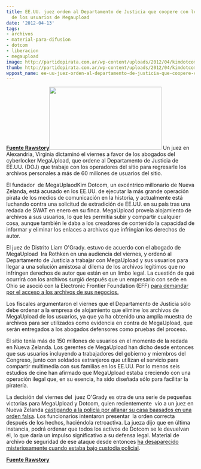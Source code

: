 ```yaml
---
title: EE.UU. juez orden al Departamento de Justicia que coopere con los archivos
  de los usuarios de Megaupload
date: '2012-04-13'
tags:
- archivos
- material-para-difusion
- dotcom
- liberacion
- megaupload
image: http://partidopirata.com.ar/wp-content/uploads/2012/04/kimdotcommegaupload-courtesy-615x345.jpg
thumb: http://partidopirata.com.ar/wp-content/uploads/2012/04/kimdotcommegaupload-courtesy-615x345-150x150.jpg
wppost_name: ee-uu-juez-orden-al-departamento-de-justicia-que-coopere-con-los-archivos-de-los-usuarios-de-megaupload
---
```


<strong><a href="http://www.rawstory.com/rs/2012/04/13/u-s-judge-finds-for-megaupload-orders-doj-to-cooperate-on-user-files/" target="_blank">Fuente Rawstory</a><a href="http://partidopirata.com.ar/wp-content/uploads/2012/04/kimdotcommegaupload-courtesy-615x345.jpg"><img class="alignright size-medium wp-image-3949" title="Kim Dotcom" src="http://partidopirata.com.ar/wp-content/uploads/2012/04/kimdotcommegaupload-courtesy-615x345-300x168.jpg" alt="" width="300" height="168" /></a></strong>
Un juez en Alexandria, Virginia dictaminó el viernes a favor de los abogados del cyberlocker MegaUpload, que ordene al Departamento de Justicia de EE.UU. (DOJ) que trabaje con los operadores del sitio para regresarle los archivos personales a más de 60 millones de usuarios del sitio.

El fundador  de MegaUplaodKim Dotcom, un excéntrico millonario de Nueva Zelanda, está acusado en los EE.UU. de ejecutar la más grande operación pirata de los medios de comunicación en la historia, y actualmente está luchando contra una solicitud de extradición de EE.UU. en su país tras una redada de SWAT en enero en su finca. MegaUpload proveía alojamiento de archivos a sus usuarios, lo que les permitía subir y compartir cualquier cosa, aunque también le daba a los creadores de contenido la capacidad de informar y eliminar los enlaces a archivos que infringían los derechos de autor.

El juez de Distrito Liam O'Grady. estuvo de acuerdo con el abogado de MegaUpload  Ira Rothken en una audiencia del viernes, y ordenó al Departamento de Justicia a trabajar con MegaUpload y sus usuarios para llegar a una solución amistosa al dilema de los archivos legítimos que no infringen derechos de autor que están en un limbo legal. La cuestión de qué ocurrirá con los archivos surgió después que un empresario con sede en Ohio se asoció con la Electronic Frontier Foundation (EFF) <a href="http://partidopirata.com.ar/3775/no-somos-ningun-sitio-delincuente-putlocker-le-responde-a-hollywood">para demandar por el acceso a los archivos de sus negocios.</a>

Los fiscales argumentaron el viernes que el Departamento de Justicia sólo debe ordenar a la empresa de alojamiento que elimine los archivos de MegaUpload de los usuarios, ya que ya ha obtenido una amplia muestra de archivos para ser utilizados como evidencia en contra de MegaUpload, que serán entregados a los abogados defensores como pruebas del proceso.

El sitio tenía más de 150 millones de usuarios en el momento de la redada en Nueva Zelanda. Los gerentes de MegaUpload han dicho desde entonces que sus usuarios incluyendo a trabajadores del gobierno y miembros del Congreso, junto con soldados extranjeros que utilizan el servicio para compartir multimedia con sus familias en los EE.UU. Por lo menos seis estudios de cine han afirmado que MegaUpload estaba creciendo con una operación ilegal que, en su esencia, ha sido diseñada sólo para facilitar la piratería.

La decisión del viernes del  juez O'Grady es otra de una serie de pequeñas victorias para MegaUpload y Dotcom, quien recientemente  vio a un juez en Nueva Zelanda <a href="http://www.rawstory.com/rs/2012/03/19/judge-megaupload-founders-property-seized-with-bogus-warrant/" target="_blank">castigando a la policía por allanar su casa baasados en una orden falsa</a>. Los funcionarios intentaron presentar  la orden correcta después de los hechos, haciéndola retroactiva. La jueza dijo que en última instancia, podrá ordenar que todos los activos de Dotcom se le devuelvan él, lo que daría un impulso significativo a su defensa legal. Material de archivo de seguridad de ese ataque desde entonces <a href="http://www.rawstory.com/rs/2012/04/09/police-mysteriously-lose-video-of-megaupload-raid/" target="_blank">ha desaparecido misteriosamente cuando estaba bajo custodia policial</a>.

<strong><a href="http://www.rawstory.com/rs/2012/04/13/u-s-judge-finds-for-megaupload-orders-doj-to-cooperate-on-user-files/" target="_blank">Fuente Rawstory</a></strong>
